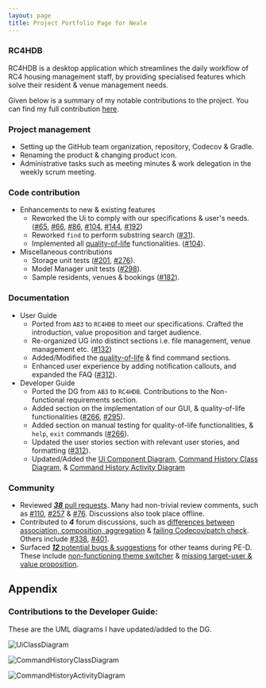 ```yaml
---
layout: page
title: Project Portfolio Page for Neale
---
```


### RC4HDB

RC4HDB is a desktop application which streamlines the daily workflow of RC4 housing management staff, by providing specialised features which solve their resident & venue management needs.

Given below is a summary of my notable contributions to the project. You can find my full contribution [here](https://nus-cs2103-ay2223s1.github.io/tp-dashboard/?search=nealetham&breakdown=true).

### Project management
* Setting up the GitHub team organization, repository, Codecov & Gradle.
* Renaming the product & changing product icon.
* Administrative tasks such as meeting minutes & work delegation in the weekly scrum meeting.

### Code contribution
* Enhancements to new & existing features
  * Reworked the Ui to comply with our specifications & user's needs. ([#65](https://github.com/AY2223S1-CS2103T-W12-3/tp/pull/65), [#66](https://github.com/AY2223S1-CS2103T-W12-3/tp/pull/66), [#86](https://github.com/AY2223S1-CS2103T-W12-3/tp/pull/86), [#104](https://github.com/AY2223S1-CS2103T-W12-3/tp/pull/104), [#144](https://github.com/AY2223S1-CS2103T-W12-3/tp/pull/144), [#192](https://github.com/AY2223S1-CS2103T-W12-3/tp/pull/192))
  * Reworked `find` to perform substring search ([#31](https://github.com/AY2223S1-CS2103T-W12-3/tp/pull/31)).
  * Implemented all [quality-of-life](https://ay2223s1-cs2103t-w12-3.github.io/tp/UserGuide.html#quality-of-life) functionalities. ([#104](https://github.com/AY2223S1-CS2103T-W12-3/tp/pull/104)).
* Miscellaneous contributions
  * Storage unit tests ([#201](https://github.com/AY2223S1-CS2103T-W12-3/tp/pull/201), [#276](https://github.com/AY2223S1-CS2103T-W12-3/tp/pull/276)).
  * Model Manager unit tests ([#298](https://github.com/AY2223S1-CS2103T-W12-3/tp/pull/298)).
  * Sample residents, venues & bookings ([#182](https://github.com/AY2223S1-CS2103T-W12-3/tp/pull/182)).

<div style="page-break-after: always;"></div>

### Documentation
* User Guide
  * Ported from `AB3` to `RC4HDB` to meet our specifications. Crafted the introduction, value proposition and target audience.
  * Re-organized UG into distinct sections i.e. file management, venue management etc. ([#132](https://github.com/AY2223S1-CS2103T-W12-3/tp/pull/132)) 
  * Added/Modified the [quality-of-life](https://ay2223s1-cs2103t-w12-3.github.io/tp/UserGuide.html#quality-of-life) & find command sections.
  * Enhanced user experience by adding notification callouts, and expanded the FAQ ([#312](https://github.com/AY2223S1-CS2103T-W12-3/tp/pull/312)).
* Developer Guide
  * Ported the DG from `AB3` to `RC4HDB`. Contributions to the Non-functional requirements section.
  * Added section on the implementation of our GUI, & quality-of-life functionalities ([#266](https://github.com/AY2223S1-CS2103T-W12-3/tp/pull/266), [#295](https://github.com/AY2223S1-CS2103T-W12-3/tp/pull/295/files)). 
  * Added section on manual testing for quality-of-life functionalities, & `help`, `exit` commands ([#266](https://github.com/AY2223S1-CS2103T-W12-3/tp/pull/266)). 
  * Updated the user stories section with relevant user stories, and formatting ([#312](https://github.com/AY2223S1-CS2103T-W12-3/tp/pull/312)).
  * Updated/Added the [Ui Component Diagram](https://github.com/AY2223S1-CS2103T-W12-3/tp/blob/master/docs/images/UiClassDiagram.png), [Command History Class Diagram](https://github.com/AY2223S1-CS2103T-W12-3/tp/blob/master/docs/images/CommandHistoryClassDiagram.png), & [Command History Activity Diagram](https://github.com/AY2223S1-CS2103T-W12-3/tp/blob/master/docs/images/CommandHistoryActivityDiagram.png)

### Community
* Reviewed [***38*** pull requests](https://github.com/AY2223S1-CS2103T-W12-3/tp/pulls?q=is%3Apr+is%3Aclosed+reviewed-by%3Anealetham). Many had non-trivial review comments, such as [#110](https://github.com/AY2223S1-CS2103T-W12-3/tp/pull/110), [#257](https://github.com/AY2223S1-CS2103T-W12-3/tp/pull/257) & [#76](https://github.com/AY2223S1-CS2103T-W12-3/tp/pull/110). Discussions also took place offline.
* Contributed to ***4*** forum discussions, such as [differences between association, composition, aggregation](https://github.com/nus-cs2103-AY2223S1/forum/issues/86#issuecomment-1229400456) & [failing Codecov/patch check](https://github.com/nus-cs2103-AY2223S1/forum/issues/330). Others include [#338](https://github.com/nus-cs2103-AY2223S1/forum/issues/338#issuecomment-1273258711), [#401](https://github.com/nus-cs2103-AY2223S1/forum/issues/401).
* Surfaced [***12*** potential bugs & suggestions](https://github.com/nealetham/ped/issues?q=is%3Aopen+is%3Aissue) for other teams during PE-D. These include [non-functioning theme switcher](https://github.com/nealetham/ped/issues/4) & [missing target-user & value proposition](https://github.com/nealetham/ped/issues/10).

<div style="page-break-after: always;"></div>

## Appendix

### Contributions to the Developer Guide:

These are the UML diagrams I have updated/added to the DG.

![UiClassDiagram](../images/UiClassDiagram.png)

![CommandHistoryClassDiagram](../images/CommandHistoryClassDiagram.png)

![CommandHistoryActivityDiagram](../images/CommandHistoryActivityDiagram.png)
